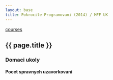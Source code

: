 ```yaml
---
layout: base
title: Pokrocile Programovani (2014) / MFF UK
---
```


[courses](.)

## {{ page.title }}

### Domaci ukoly

#### Pocet spravnych uzavorkovani

<script src="https://gist.github.com/ondrejsika/11b946d789489ad70205.js"></script>

